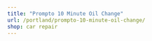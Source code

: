 ```yaml
---
title: "Prompto 10 Minute Oil Change"
url: /portland/prompto-10-minute-oil-change/
shop: car repair
---
```

